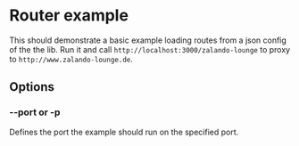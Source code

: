 # Router example

This should demonstrate a basic example loading routes from a json config of the the lib. Run it and call `http://localhost:3000/zalando-lounge` to proxy to `http://www.zalando-lounge.de`.

## Options

### --port or -p

Defines the port the example should run on the specified port.
